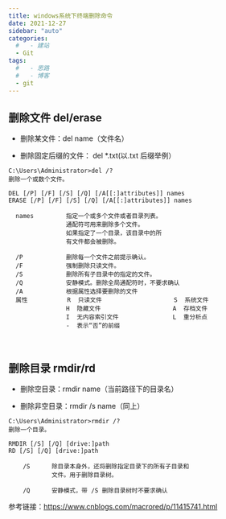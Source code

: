 ```yaml
---
title: windows系统下终端删除命令
date: 2021-12-27
sidebar: "auto"
categories:
  #   - 建站
  - Git
tags:
  #   - 思路
  #   - 博客
  - git
---
```


## 删除文件 del/erase

- 删除某文件：del name（文件名）

- 删除固定后缀的文件： del \*.txt(以.txt 后缀举例）

```
C:\Users\Administrator>del /?
删除一个或数个文件。

DEL [/P] [/F] [/S] [/Q] [/A[[:]attributes]] names
ERASE [/P] [/F] [/S] [/Q] [/A[[:]attributes]] names

  names         指定一个或多个文件或者目录列表。
                通配符可用来删除多个文件。
                如果指定了一个目录，该目录中的所
                有文件都会被删除。

  /P            删除每一个文件之前提示确认。
  /F            强制删除只读文件。
  /S            删除所有子目录中的指定的文件。
  /Q            安静模式。删除全局通配符时，不要求确认
  /A            根据属性选择要删除的文件
  属性           R  只读文件                    S  系统文件
                H  隐藏文件                    A  存档文件
                I  无内容索引文件               L  重分析点
                -  表示“否”的前缀
```

<br/>

## 删除目录 rmdir/rd

- 删除空目录：rmdir name（当前路径下的目录名）

- 删除非空目录：rmdir /s name（同上）

```
C:\Users\Administrator>rmdir /?
删除一个目录。

RMDIR [/S] [/Q] [drive:]path
RD [/S] [/Q] [drive:]path

    /S      除目录本身外，还将删除指定目录下的所有子目录和
            文件。用于删除目录树。

    /Q      安静模式，带 /S 删除目录树时不要求确认
```

参考链接：https://www.cnblogs.com/macrored/p/11415741.html
